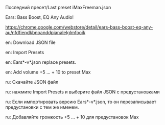 Последний пресет/Last preset iMaxFreeman.json

Ears: Bass Boost, EQ Any Audio!

https://chrome.google.com/webstore/detail/ears-bass-boost-eq-any-au/nfdfiepdkbnoanddpianalelglmfooik

en: Download JSON file

en: Import Presets

en: Ears*-v*.json replace presets.

en: Add volume +5 ... + 10 to preset Max


ru: Скачайте JSON файл

ru: нажмите Import Presets и выберите файл JSON с предустановками

ru: Если импортировать версию Ears*-v*.json, то он перезаписывает предустановки с тем же именем.

ru: Добавляйте громкость +5 ... + 10 для предустановок Max
